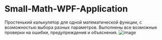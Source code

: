 # Small-Math-WPF-Application

Простенький калькулятор для одной математической функции, с возможностью выбора разных параметров. 
Выполнены все возможные проверки на ошибки, предупреждения и объяснения.
![image](https://user-images.githubusercontent.com/108822198/224820784-c0c4bd33-234d-4b05-b224-7ddd996290aa.png)
